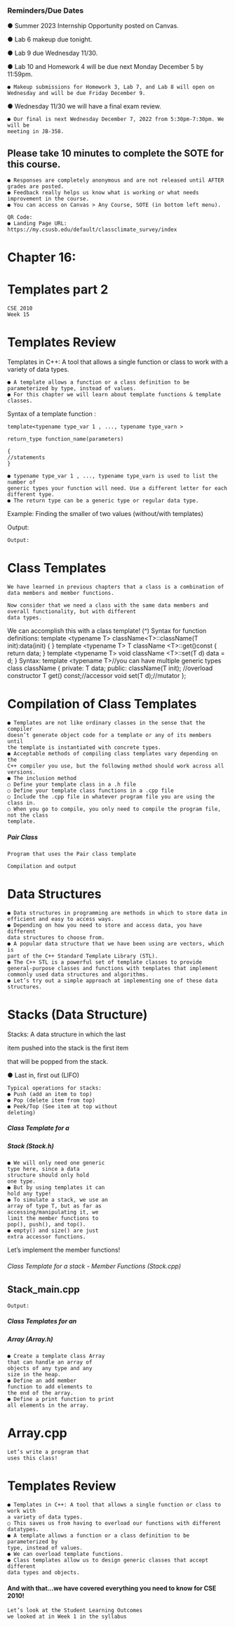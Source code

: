### Reminders/Due Dates

● Summer 2023 Internship Opportunity posted on Canvas.

● Lab 6 makeup due tonight.

● Lab 9 due Wednesday 11/30.

● Lab 10 and Homework 4 will be due next Monday December 5 by 11:59pm.

```
● Makeup submissions for Homework 3, Lab 7, and Lab 8 will open on
Wednesday and will be due Friday December 9.
```
● Wednesday 11/30 we will have a final exam review.

```
● Our final is next Wednesday December 7, 2022 from 5:30pm-7:30pm. We will be
meeting in JB-358.
```

## Please take 10 minutes to complete the SOTE for this course.

```
● Responses are completely anonymous and are not released until AFTER
grades are posted.
● Feedback really helps us know what is working or what needs
improvement in the course.
● You can access on Canvas > Any Course, SOTE (in bottom left menu).
```
```
QR Code:
● Landing Page URL:
https://my.csusb.edu/default/classclimate_survey/index
```

# Chapter 16:

# Templates part 2

```
CSE 2010
Week 15
```

# Templates Review

Templates in C++:
A tool that allows a single function or class to work with a variety of data types.

```
● A template allows a function or a class definition to be parameterized by type, instead of values.
● For this chapter we will learn about template functions & template classes.
```
Syntax of a template function :

```
template<typename type_var 1 , ..., typename type_varn >
```
```
return_type function_name(parameters)
```
```
{
//statements
}
```
```
● typename type_var 1 , ..., typename type_varn is used to list the number of
generic types your function will need. Use a different letter for each different type.
● The return type can be a generic type or regular data type.
```

Example: Finding the smaller of two values (without/with templates)

Output:

```
Output:
```

# Class Templates

```
We have learned in previous chapters that a class is a combination of data members and member functions.
```
```
Now consider that we need a class with the same data members and overall functionality, but with different
data types.
```
We can accomplish this with a class template! (^) Syntax for function definitions:
template \<typename T>
className\<T>::className(T init):data(init)
{
}
template \<typename T>
T className \<T>::get()const
{
return data;
}
template \<typename T>
void className \<T>::set(T d)
data = d;
}
Syntax:
template \<typename T>//you can have multiple generic types
class className
{
private:
T data;
public:
className(T init); //overload constructor
T get() const;//accessor
void set(T d);//mutator
};


# Compilation of Class Templates

```
● Templates are not like ordinary classes in the sense that the compiler
doesn’t generate object code for a template or any of its members until
the template is instantiated with concrete types.
● Acceptable methods of compiling class templates vary depending on the
C++ compiler you use, but the following method should work across all
versions.
● The inclusion method
○ Define your template class in a .h file
○ Define your template class functions in a .cpp file
○ Include the .cpp file in whatever program file you are using the class in.
○ When you go to compile, you only need to compile the program file, not the class
template.
```

##### Pair Class

```
Program that uses the Pair class template
```
```
Compilation and output
```

# Data Structures

```
● Data structures in programming are methods in which to store data in
efficient and easy to access ways.
● Depending on how you need to store and access data, you have different
data structures to choose from.
● A popular data structure that we have been using are vectors, which is
part of the C++ Standard Template Library (STL).
● The C++ STL is a powerful set of template classes to provide
general-purpose classes and functions with templates that implement
commonly used data structures and algorithms.
● Let’s try out a simple approach at implementing one of these data
structures.
```

# Stacks (Data Structure)

Stacks: A data structure in which the last

item pushed into the stack is the first item

that will be popped from the stack.

● Last in, first out (LIFO)

```
Typical operations for stacks:
● Push (add an item to top)
● Pop (delete item from top)
● Peek/Top (See item at top without
deleting)
```

##### Class Template for a

##### Stack (Stack.h)

```
● We will only need one generic
type here, since a data
structure should only hold
one type.
● But by using templates it can
hold any type!
● To simulate a stack, we use an
array of type T, but as far as
accessing/manipulating it, we
limit the member functions to
pop(), push(), and top().
● empty() and size() are just
extra accessor functions.
```
Let’s implement the member
functions!


###### Class Template for a stack - Member Functions (Stack.cpp)


## Stack_main.cpp

```
Output:
```

##### Class Templates for an

##### Array (Array.h)

```
● Create a template class Array
that can handle an array of
objects of any type and any
size in the heap.
● Define an add member
function to add elements to
the end of the array.
● Define a print function to print
all elements in the array.
```

# Array.cpp

```
Let’s write a program that
uses this class!
```

# Templates Review

```
● Templates in C++: A tool that allows a single function or class to work with
a variety of data types.
○ This saves us from having to overload our functions with different datatypes.
● A template allows a function or a class definition to be parameterized by
type, instead of values.
● We can overload template functions.
● Class templates allow us to design generic classes that accept different
data types and objects.
```

#### And with that...we have covered everything you need to know for CSE 2010!

```
Let’s look at the Student Learning Outcomes
we looked at in Week 1 in the syllabus
```

